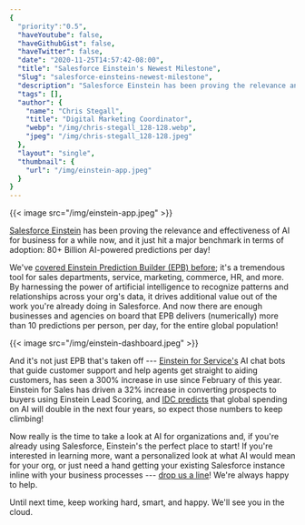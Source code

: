 ```yaml
---
{
  "priority":"0.5",
  "haveYoutube": false,
  "haveGithubGist": false,
  "haveTwitter": false,
  "date": "2020-11-25T14:57:42-08:00",
  "title": "Salesforce Einstein's Newest Milestone",
  "Slug": "salesforce-einsteins-newest-milestone",
  "description": "Salesforce Einstein has been proving the relevance and effectiveness of AI for business for a while now, and it just hit a major benchmark…",
  "tags": [],
  "author": {
    "name": "Chris Stegall",
    "title": "Digital Marketing Coordinator",
    "webp": "/img/chris-stegall_128-128.webp",
    "jpeg": "/img/chris-stegall_128-128.jpeg"
  },
  "layout": "single",
  "thumbnail": {
    "url": "/img/einstein-app.jpeg"
  }
}
---
```



{{< image src="/img/einstein-app.jpeg" >}}

[Salesforce Einstein](https://www.salesforce.com/products/einstein/overview/) has been proving the relevance and effectiveness of AI for business for a while now, and it just hit a major benchmark in terms of adoption: 80+ Billion AI-powered predictions per day!

We've [covered Einstein Prediction Builder (EPB) before](https://medium.com/creme-de-la-crm/getting-to-know-ai-einstein-prediction-builder-9bab65ba87d0); it's a tremendous tool for sales departments, service, marketing, commerce, HR, and more. By harnessing the power of artificial intelligence to recognize patterns and relationships across your org's data, it drives additional value out of the work you're already doing in Salesforce. And now there are enough businesses and agencies on board that EPB delivers (numerically) more than 10 predictions per person, per day, for the entire global population!

{{< image src="/img/einstein-dashboard.jpeg" >}}

And it's not just EPB that's taken off --- [Einstein for Service's](https://www.salesforce.com/products/service-cloud/automated-customer-service/) AI chat bots that guide customer support and help agents get straight to aiding customers, has seen a 300% increase in use since February of this year. Einstein for Sales has driven a 32% increase in converting prospects to buyers using Einstein Lead Scoring, and [IDC predicts](https://www.wsj.com/articles/world-wide-ai-spending-expected-to-double-in-next-four-years-11598520600?mod=djemAIPro) that global spending on AI will double in the next four years, so expect those numbers to keep climbing!

Now really is the time to take a look at AI for organizations and, if you're already using Salesforce, Einstein's the perfect place to start! If you're interested in learning more, want a personalized look at what AI would mean for your org, or just need a hand getting your existing Salesforce instance inline with your business processes --- [drop us a line](https://appexchange.salesforce.com/appxConsultingListingDetail?listingId=a0N30000001gF9jEAE)! We're always happy to help.

Until next time, keep working hard, smart, and happy. We'll see you in the cloud.
